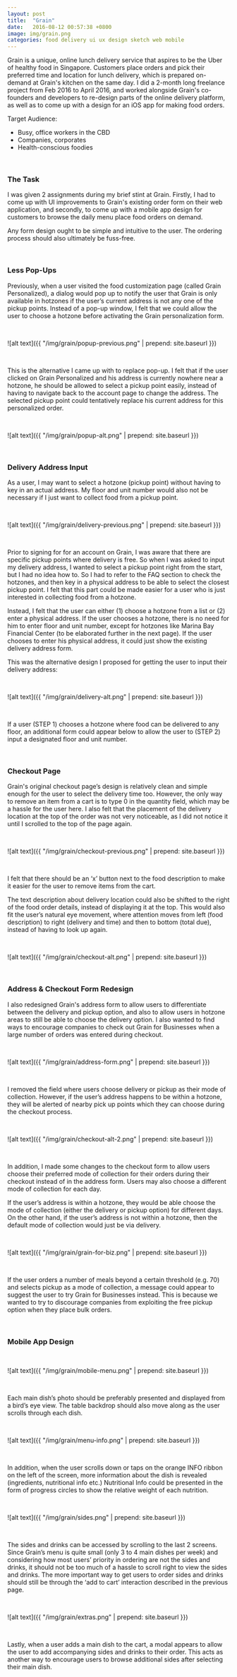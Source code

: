 ```yaml
---
layout: post
title:  "Grain"
date:   2016-08-12 00:57:38 +0800
image: img/grain.png
categories: food delivery ui ux design sketch web mobile
---
```


Grain is a unique, online lunch delivery service that aspires to be the Uber of healthy food in Singapore. Customers place orders and pick their preferred time and location for lunch delivery, which is prepared on-demand at Grain's kitchen on the same day. I did a 2-month long freelance project from Feb 2016 to April 2016, and worked alongside Grain's co-founders and developers to re-design parts of the online delivery platform, as well as to come up with a design for an iOS app for making food orders.

Target Audience:

* Busy, office workers in the CBD
* Companies, corporates
* Health-conscious foodies

&nbsp;

### The Task

I was given 2 assignments during my brief stint at Grain. Firstly, I had to come up with UI improvements to Grain's existing order form on their web application, and secondly, to come up with a mobile app design for customers to browse the daily menu place food orders on demand.

Any form design ought to be simple and intuitive to the user. The ordering process should also ultimately be fuss-free.

&nbsp;

### Less Pop-Ups

Previously, when a user visited the food customization page (called Grain Personalized), a dialog would pop up to notify the user that Grain is only available in hotzones if the user’s current address is not any one of the pickup points. Instead of a pop-­up window, I felt that we could allow the user to choose a hotzone before activating the Grain personalization form.

&nbsp;

![alt text]({{ "/img/grain/popup-previous.png" | prepend: site.baseurl }})

&nbsp;

This is the alternative I came up with to replace pop-up. I felt that if the user clicked on Grain Personalized and his address is currently nowhere near a hotzone, he should be allowed to select a pickup point easily, instead of having to navigate back to the account page to change the address. The selected pickup point could tentatively replace his current address for this personalized order.

&nbsp;

![alt text]({{ "/img/grain/popup-alt.png" | prepend: site.baseurl }})

&nbsp;

### Delivery Address Input

As a user, I may want to select a hotzone (pickup point) without having to key in an actual address. My floor and unit number would also not be necessary if I just want to collect food from a pickup point.

&nbsp;

![alt text]({{ "/img/grain/delivery-previous.png" | prepend: site.baseurl }})

&nbsp;

Prior to signing for for an account on Grain, I was aware that there are specific pickup points where delivery is free. So when I was asked to input my delivery address, I wanted to select a pickup point right from the start, but I had no idea how to. So I had to refer to the FAQ section to check the hotzones, and then key in a physical address to be able to select the closest pickup point. I felt that this part could be made easier for a user who is just interested in collecting food from a hotzone.

Instead, I felt that the user can either (1) choose a hotzone from a list or (2) enter a physical address. If the user chooses a hotzone, there is no need for him to enter floor and unit number, except for hotzones like Marina Bay Financial Center (to be elaborated further in the next page). If the user chooses to enter his physical address, it could just show the existing delivery address form.

This was the alternative design I proposed for getting the user to input their delivery address:

&nbsp;

![alt text]({{ "/img/grain/delivery-alt.png" | prepend: site.baseurl }})

&nbsp;

If a user (STEP 1) chooses a hotzone where food can be delivered to any floor, an additional form could appear below to allow the user to (STEP 2) input a designated floor and unit number.

&nbsp;

### Checkout Page

Grain's original checkout page’s design is relatively clean and simple enough for the user to select the delivery time too. However, the only way to remove an item from a cart is to type 0 in the quantity field, which may be a hassle for the user here. I also felt that the placement of the delivery location at the top of the order was not very noticeable, as I did not notice it until I scrolled to the top of the page again.

&nbsp;

![alt text]({{ "/img/grain/checkout-previous.png" | prepend: site.baseurl }})

&nbsp;

I felt that there should be an ‘x’ button next to the food description to make it easier for the user to remove items from the cart.

The text description about delivery location could also be shifted to the right of the food order details, instead of displaying it at the top. This would also fit the user’s natural eye movement, where attention moves from left (food description) to right (delivery and time) and then to bottom (total due), instead of having to look up again.

&nbsp;

![alt text]({{ "/img/grain/checkout-alt.png" | prepend: site.baseurl }})

&nbsp;

### Address & Checkout Form Redesign

I also redesigned Grain's address form to allow users to differentiate between the delivery and pickup option, and also to allow users in hotzone areas to still be able to choose the delivery option. I also wanted to find ways to encourage companies to check out Grain for Businesses when a large number of orders was entered during checkout.

&nbsp;

![alt text]({{ "/img/grain/address-form.png" | prepend: site.baseurl }})

&nbsp;

I removed the field where users choose delivery or pickup as their mode of collection. However, if the user’s address happens to be within a hotzone, they will be alerted of nearby pick up points which they can choose during the checkout process.

&nbsp;

![alt text]({{ "/img/grain/checkout-alt-2.png" | prepend: site.baseurl }})

&nbsp;

In addition, I made some changes to the checkout form to allow users choose their preferred mode of collection for their orders during their checkout instead of in the address form. Users may also choose a different mode of collection for each day.

If the user’s address is within a hotzone, they would be able choose the mode of collection (either the delivery or pickup option) for different days. On the other hand, if the user’s address is not within a hotzone, then the default mode of collection would just be via delivery.

&nbsp;

![alt text]({{ "/img/grain/grain-for-biz.png" | prepend: site.baseurl }})

&nbsp;

If the user orders a number of meals beyond a certain threshold (e.g. 70) and selects pickup as a mode of collection, a message could appear to suggest the user to try Grain for Businesses instead. This is because we wanted to try to discourage companies from exploiting the free pickup option when they place bulk orders.

&nbsp;

### Mobile App Design

&nbsp;

![alt text]({{ "/img/grain/mobile-menu.png" | prepend: site.baseurl }})

&nbsp;

Each main dish’s photo should be preferably presented and displayed from a bird’s eye view. The table backdrop should also move along as the user scrolls through each dish.

&nbsp;

![alt text]({{ "/img/grain/menu-info.png" | prepend: site.baseurl }})

&nbsp;

In addition, when the user scrolls down or taps on the orange INFO ribbon on the left of the screen, more information about the dish is revealed (ingredients, nutritional info etc.) Nutritional Info could be presented in the form of progress circles to show the relative weight of each nutrition.

&nbsp;

![alt text]({{ "/img/grain/sides.png" | prepend: site.baseurl }})

&nbsp;

The sides and drinks can be accessed by scrolling to the last 2 screens. Since Grain’s menu is quite small (only 3 to 4 main dishes per week) and considering how most users’ priority in ordering are not the sides and drinks, it should not be too much of a hassle to scroll right to view the sides and drinks. The more important way to get users to order sides and drinks should still be through the ‘add to cart’ interaction described in the previous page.

&nbsp;

![alt text]({{ "/img/grain/extras.png" | prepend: site.baseurl }})

&nbsp;

Lastly, when a user adds a main dish to the cart, a modal appears to allow the user to add accompanying sides and drinks to their order. This acts as another way to encourage users to browse additional sides after selecting their main dish.

